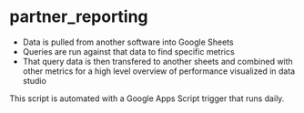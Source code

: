 # partner_reporting

- Data is pulled from another software into Google Sheets
- Queries are run against that data to find specific metrics
- That query data is then transfered to another sheets and combined with other metrics for a high level overview of performance visualized in data studio

This script is automated with a Google Apps Script trigger that runs daily.
